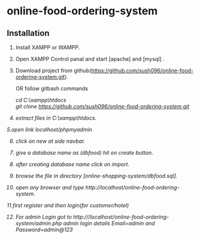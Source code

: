 # online-food-ordering-system

## Installation
1. Install XAMPP or WAMPP.

2. Open XAMPP Control panal and start [apache] and [mysql] .

3. Download project from github(https://github.com/sush096/online-food-ordering-system.git).

   OR follow gitbash commands

      <i> cd C:\\xampp\htdocs\
      <ii> git clone https://github.com/sush096/online-food-ordering-system.git

4. extract files in C:\xampp\htdocs.

5.open link localhost/phpmyadmin

6. click on new at side navbar.

7. give a database name as (dbfood) hit on create button.

8. after creating database name click on import.

9. browse the file in directory [online-shopping-system/dbfood.sql].

10. open any browser and type http://localhost/online-food-ordering-system.

11.first register and then login(for customer/hotel)

12. For admin Login
      <i> got to http:///localhost/online-food-ordering-system/admin.php
      <ii> admin login details Email=admin and Password=admin@123
